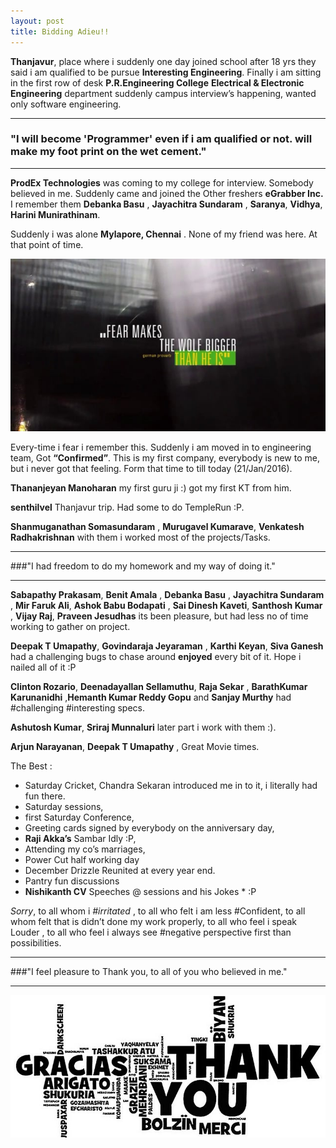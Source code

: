 ```yaml
---
layout: post
title: Bidding Adieu!!
---
```


**Thanjavur**, place where i suddenly one day joined school after 18 yrs they said i am qualified to be pursue **Interesting Engineering**. Finally i am sitting in the first row of desk **P.R.Engineering College** <i class="icon-cog"></i> **Electrical & Electronic Engineering**  department suddenly campus interview’s happening, wanted only software engineering.

---
### "I will become 'Programmer' even if i am qualified or not. will make my foot print on the wet cement."
---

**ProdEx Technologies** was coming to my college for interview. Somebody believed in me. Suddenly came and joined the Other freshers **eGrabber Inc.** I remember them **Debanka Basu** , **Jayachitra Sundaram** , **Saranya**, **Vidhya**, **Harini Munirathinam**.  


Suddenly i was alone **Mylapore, Chennai** . None of my friend was here. At that point of time.

![placeholder](https://raw.githubusercontent.com/Omgan/omgan.github.io/d74d819d1635c8b8401571c71c3ba274f6ffe487/img/20012016_1.jpg "Fear")


Every-time i fear i remember this. Suddenly i am moved in to engineering team, Got **“Confirmed”**.
This is my first company, everybody is new to me, but i never got that feeling. Form that time to till today (21/Jan/2016). 

**Thananjeyan Manoharan** my first guru ji :) got my first KT from him. 

**senthilvel** Thanjavur trip. Had some to do TempleRun :P.

**Shanmuganathan Somasundaram** , **Murugavel Kumarave**, **Venkatesh Radhakrishnan** with them i worked most of the projects/Tasks. 

<hr/>

###"I had freedom to do my homework and my way of doing it."

<hr/>

**Sabapathy Prakasam**, **Benit Amala** , **Debanka Basu** , **Jayachitra Sundaram** , **Mir Faruk Ali**, **Ashok Babu Bodapati** , **Sai Dinesh Kaveti**, **Santhosh Kumar** , **Vijay Raj**, **Praveen Jesudhas** its been pleasure, but had less no of time working to gather on project. 

**Deepak T Umapathy**, **Govindaraja Jeyaraman** , **Karthi Keyan**, **Siva Ganesh**  had a challenging bugs to chase around **enjoyed** every bit of it. Hope i nailed all of it :P

**Clinton Rozario**, **Deenadayallan Sellamuthu**, **Raja Sekar** , **BarathKumar Karunanidhi** ,**Hemanth Kumar Reddy Gopu** and **Sanjay Murthy** had #challenging #interesting specs. 

**Ashutosh Kumar**, **Sriraj Munnaluri** later part i work with them :).

**Arjun Narayanan**, **Deepak T Umapathy** , Great Movie times.

The Best : 

 - Saturday Cricket, Chandra Sekaran introduced me in to it, i literally had fun there.
 - Saturday sessions, 
 - first Saturday Conference, 
 - Greeting cards signed by everybody on the anniversary day, 
 - **Raji Akka’s** Sambar Idly :P, 
 - Attending my co’s marriages, 
 - Power Cut half working day
 - December Drizzle Reunited at every year end.
 - Pantry fun discussions
 - **Nishikanth CV** Speeches @ sessions and his Jokes * :P

*Sorry*, to all whom i *#irritated* ,  to all who felt i am less #Confident, to all whom felt that is didn’t done my work properly, to all who feel i speak Louder , to all who feel i always see #negative perspective first than possibilities.

<hr/>

###"I feel pleasure to Thank you, to all of you who believed in me."

<hr/>

![placeholder](https://raw.githubusercontent.com/Omgan/omgan.github.io/gh-pages/img/20012016_2.jpg "Thank You in All Languages")

